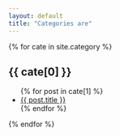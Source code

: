```yaml
---
layout: default
title: "Categories are"
---
```


{% for cate in site.category %}
<article>
  <h1 id="cate_{{ cate[0] }}">{{ cate[0] }}</h1>
  <ul>
    {% for post in cate[1] %}
    <li><a href="{{ post.url }}">{{ post.title }}</a></li>
    {% endfor %}
  </ul>
</article>
{% endfor %}
